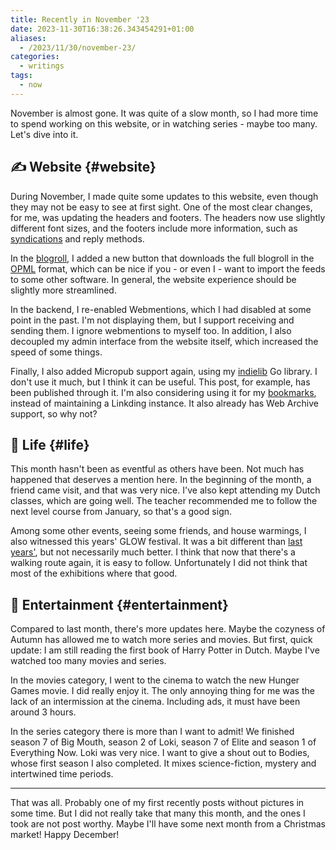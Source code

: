 ```yaml
---
title: Recently in November '23
date: 2023-11-30T16:38:26.343454291+01:00
aliases:
  - /2023/11/30/november-23/
categories:
  - writings
tags:
  - now
---
```


November is almost gone. It was quite of a slow month, so I had more time to spend working on this website, or in watching series - maybe too many. Let's dive into it.

<!--more-->

## ✍️ Website {#website}

During November, I made quite some updates to this website, even though they may not be easy to see at first sight. One of the most clear changes, for me, was updating the headers and footers. The headers now use slightly different font sizes, and the footers include more information, such as [syndications](https://indieweb.org/Category:syndication) and reply methods.

In the [blogroll](/blogroll/), I added a new button that downloads the full blogroll in the [OPML](https://en.wikipedia.org/wiki/OPML) format, which can be nice if you - or even I - want to import the feeds to some other software. In general, the website experience should be slightly more streamlined.

In the backend, I re-enabled Webmentions, which I had disabled at some point in the past. I'm not displaying them, but I support receiving and sending them. I ignore webmentions to myself too. In addition, I also decoupled my admin interface from the website itself, which increased the speed of some things.

Finally, I also added Micropub support again, using my [indielib](https://github.com/hacdias/indielib) Go library. I don't use it much, but I think it can be useful. This post, for example, has been published through it. I'm also considering using it for my [bookmarks](/bookmarks/), instead of maintaining a Linkding instance. It also already has Web Archive support, so why not?

## 🍄 Life {#life}

This month hasn't been as eventful as others have been. Not much has happened that deserves a mention here. In the beginning of the month, a friend came visit, and that was very nice. I've also kept attending my Dutch classes, which are going well. The teacher recommended me to follow the next level course from January, so that's a good sign.

Among some other events, seeing some friends, and house warmings, I also witnessed this years' GLOW festival. It was a bit different than [last years'](/2022/11/30/recently/), but not necessarily much better. I think that now that there's a walking route again, it is easy to follow. Unfortunately I did not think that most of the exhibitions where that good.

## 🍿 Entertainment {#entertainment}

Compared to last month, there's more updates here. Maybe the cozyness of Autumn has allowed me to watch more series and movies. But first, quick update: I am still reading the first book of Harry Potter in Dutch. Maybe I've watched too many movies and series.

In the movies category, I went to the cinema to watch the new Hunger Games movie. I did really enjoy it. The only annoying thing for me was the lack of an intermission at the cinema. Including ads, it must have been around 3 hours.

In the series category there is more than I want to admit! We finished season 7 of Big Mouth, season 2 of Loki, season 7 of Elite and season 1 of Everything Now. Loki was very nice. I want to give a shout out to Bodies, whose first season I also completed. It mixes science-fiction, mystery and intertwined time periods.

<hr>

That was all. Probably one of my first recently posts without pictures in some time. But I did not really take that many this month, and the ones I took are not post worthy. Maybe I'll have some next month from a Christmas market! Happy December!
